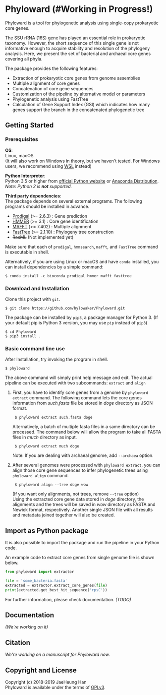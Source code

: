 Phyloward (#Working in Progress!)
================

Phyloward is a tool for phylogenetic analysis using single-copy prokaryotic core genes.

The SSU rRNA (16S) gene has played an essential role in prokaryotic taxonomy.
However, the short sequence of this single gene is not informative enough
  to acquire stability and resolution of the phylogeny analysis.
Here, we present the set of bacterial and archaeal core genes covering all phyla.

The package provides the following features:
* Extraction of prokaryotic core genes from genome assemblies
* Multiple alignment of core genes
* Concatenation of core gene sequences
* Customization of the pipeline by alternative model or parameters
* Phylogenetic analysis using FastTree
* Calculation of Gene Support Index (GSI) which indicates how many genes
  support the branch in the concatenated phylogenetic tree

## Getting Started

### Prerequisites

**OS**:  
Linux, macOS  
(It will also work on Windows in theory, but we haven't tested. For Windows users, we recommend using [WSL](https://docs.microsoft.com/en-us/windows/wsl/install-win10) instead)

**Python Interpreter**:  
Python 3.5 or higher from [official Python website](https://www.python.org)
  or [Anaconda Distribution](https://www.anaconda.com/download/).  
*Note: Python 2 is __not__ supported.*

**Third party dependencies**:  
The package depends on several external programs.
The following programs should be installed in advance.
* [Prodigal](https://github.com/hyattpd/prodigal/releases/) (>= 2.6.3) : Gene prediction
* [HMMER](http://hmmer.org/download.html) (>= 3.1) : Core gene identification
* [MAFFT](https://mafft.cbrc.jp/alignment/software/) (>= 7.402) : Multiple alignment
* [FastTree](http://www.microbesonline.org/fasttree/#Install) (>= 2.1.10) : Phylogeny tree construction
* ~~RaxML~~ (Not implemented yet)

Make sure that each of `prodigal`, `hmmsearch`, `mafft`, 
  and `FastTree` command is executable in shell.

Alternatively, if you are using Linux or macOS and have `conda` installed, you can install dependencies by a simple command:
```
$ conda install -c bioconda prodigal hmmer mafft fasttree
```

### Download and Installation 
Clone this project with `git`.

    $ git clone https://github.com/hylowaker/Phyloward.git

The package can be installed by `pip3`, a package manager for Python 3. (If your default pip is Python 3 version, you may use `pip` instead of `pip3`)

    $ cd Phyloward
    $ pip3 install .

### Basic command line use
After Installation, try invoking the program in shell.

    $ phyloward

The above command will simply print help message and exit. 
The actual pipeline can be executed with two subcommands: `extract` and `align`

1.  First, you have to identify core genes from a genome by `phyloward extract` command.
    The following command lets the core genes information from _such.fasta_ file
    be stored in _doge_ directory as JSON format.
     
         $ phyloward extract such.fasta doge
     
    Alternatively, a batch of multiple fasta files in a same directory can be processed.
    The command below will allow the program to take all FASTA files in _much_ directory as input.
         
         $ phyloward extract much doge
    
    Note: If you are dealing with archaeal genome, add `--archaea` option.

2.  After several genomes were processed with `phyloward extract`,
    you can align those core gene sequences to infer phylogenetic trees using `phyloward align` command.

         $ phyloward align --tree doge wow
    
    (If you want only alignments, not trees, remove `--tree` option)  
    Using the extracted core gene data stored in _doge_ directory,
      the alignments and the trees will be saved in _wow_ directory
      as FASTA and Newick format, respectively.
    Another single JSON file with all results and metadata joined together will also be created.
   


## Import as Python package
It is also possible to import the package and run the pipeline in your Python code.

An example code to extract core genes from single genome file is shown below.
```python
from phyloward import extractor

file = 'some_bacteria.fasta'
extracted = extractor.extract_core_genes(file)
print(extracted.get_best_hit_sequence('rpsC'))
```
    
For further information, please check documentation. _(TODO)_


## Documentation
_(We're working on it)_


## Citation
_We're working on a manuscript for Phyloward now._


## Copyright and License
Copyright (c) 2018-2019 JaeHeung Han  
Phyloward is available under the terms of [GPLv3](LICENSE).

